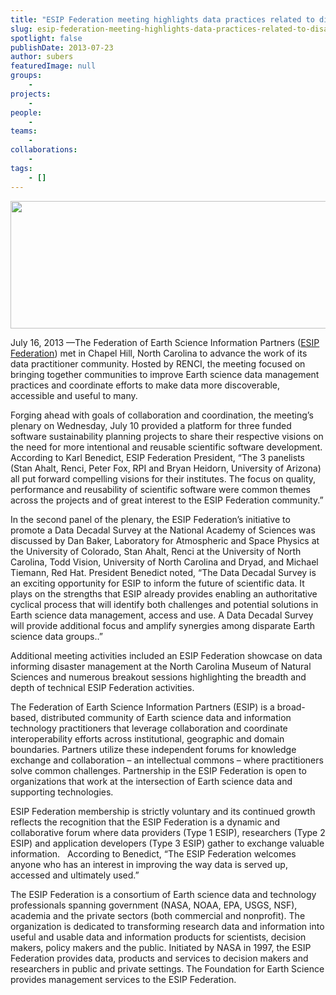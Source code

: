 ```yaml
---
title: "ESIP Federation meeting highlights data practices related to disaster management"
slug: esip-federation-meeting-highlights-data-practices-related-to-disaster-management
spotlight: false
publishDate: 2013-07-23
author: subers
featuredImage: null
groups:
    - 
projects:
    - 
people:
    - 
teams: 
    - 
collaborations:
    - 
tags:
    - []
---
```

<a href="http://www.renci.org/wp-content/uploads/2013/07/ESIP-logo-new_edited3.png"><img class="size-large wp-image-12067 alignleft" title="ESIP-logo-new_edited" alt="" src="http://www.renci.org/wp-content/uploads/2013/07/ESIP-logo-new_edited3.png" width="640" height="204" /></a>

July 16, 2013 —The Federation of Earth Science Information Partners (<a href="http://www.esipfed.org">ESIP Federation</a>) met in Chapel Hill, North Carolina to advance the work of its data practitioner community. Hosted by RENCI, the meeting focused on bringing together communities to improve Earth science data management practices and coordinate efforts to make data more discoverable, accessible and useful to many.  <!--more-->

Forging ahead with goals of collaboration and coordination, the meeting’s plenary on Wednesday, July 10 provided a platform for three funded software sustainability planning projects to share their respective visions on the need for more intentional and reusable scientific software development. According to Karl Benedict, ESIP Federation President, “The 3 panelists (Stan Ahalt, Renci, Peter Fox, RPI and Bryan Heidorn, University of Arizona) all put forward compelling visions for their institutes. The focus on quality, performance and reusability of scientific software were common themes across the projects and of great interest to the ESIP Federation community.”



In the second panel of the plenary, the ESIP Federation’s initiative to promote a Data Decadal Survey at the National Academy of Sciences was discussed by Dan Baker, Laboratory for Atmospheric and Space Physics at the University of Colorado, Stan Ahalt, Renci at the University of North Carolina, Todd Vision, University of North Carolina and Dryad, and Michael Tiemann, Red Hat. President Benedict noted, “The Data Decadal Survey is an exciting opportunity for ESIP to inform the future of scientific data. It plays on the strengths that ESIP already provides enabling an authoritative cyclical process that will identify both challenges and potential solutions in Earth science data management, access and use. A Data Decadal Survey will provide additional focus and amplify synergies among disparate Earth science data groups..”

Additional meeting activities included an ESIP Federation showcase on data informing disaster management at the North Carolina Museum of Natural Sciences and numerous breakout sessions highlighting the breadth and depth of technical ESIP Federation activities.

The Federation of Earth Science Information Partners (ESIP) is a broad-based, distributed community of Earth science data and information technology practitioners that leverage collaboration and coordinate interoperability efforts across institutional, geographic and domain boundaries. Partners utilize these independent forums for knowledge exchange and collaboration – an intellectual commons – where practitioners solve common challenges. Partnership in the ESIP Federation is open to organizations that work at the intersection of Earth science data and supporting technologies.

ESIP Federation membership is strictly voluntary and its continued growth reflects the recognition that the ESIP Federation is a dynamic and collaborative forum where data providers (Type 1 ESIP), researchers (Type 2 ESIP) and application developers (Type 3 ESIP) gather to exchange valuable information.   According to Benedict, “The ESIP Federation welcomes anyone who has an interest in improving the way data is served up, accessed and ultimately used.”

The ESIP Federation is a consortium of Earth science data and technology professionals spanning government (NASA, NOAA, EPA, USGS, NSF), academia and the private sectors (both commercial and nonprofit). The organization is dedicated to transforming research data and information into useful and usable data and information products for scientists, decision makers, policy makers and the public. Initiated by NASA in 1997, the ESIP Federation provides data, products and services to decision makers and researchers in public and private settings. The Foundation for Earth Science provides management services to the ESIP Federation.
